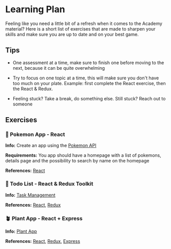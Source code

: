 # Learning Plan

Feeling like you need a little bit of a refresh when it comes to the Academy material? Here is a short list of exercises that are made to sharpen your skills and make sure you are up to date and on your best game.

## Tips

- One assessment at a time, make sure to finish one before moving to the next, because it can be quite overwhelming

- Try to focus on one topic at a time, this will make sure you don't have too much on your plate. Example: first complete the React exercise, then the React & Redux.

- Feeling stuck? Take a break, do something else. Still stuck? Reach out to someone

## Exercises

### 🐸 Pokemon App - React

**Info:** Create an app using the [Pokemon API](https://pokeapi.co/)

**Requirements:** You app should have a homepage with a list of pokemons, details page and the possibility to search by name on the homepage

**References:** [React](https://kynacademy.com/courses/react)

### 📝 Todo List - React & Redux Toolkit

**Info:** [Task Management](./MOCK-ASSESSMENT.md)

**References:** [React](https://kynacademy.com/courses/react), [Redux](https://kynacademy.com/courses/redux)

### 🪴 Plant App - React + Express

**Info:** [Plant App](./2-MOCK-ASSESSMENT.md)

**References:** [React](https://kynacademy.com/courses/react), [Redux](https://kynacademy.com/courses/redux), [Express](https://kynacademy.com/courses/api-developer)
